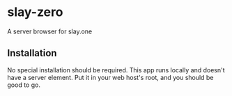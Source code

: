 # slay-zero
A server browser for slay.one

## Installation
No special installation should be required.  This app runs locally and doesn't have a server element.  Put it in your web host's root, and you should be good to go.
